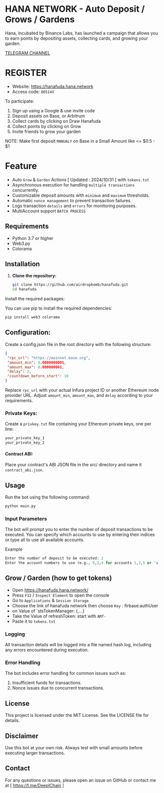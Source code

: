 # HANA NETWORK - Auto Deposit / Grows / Gardens

Hana, incubated by Binance Labs, has launched a campaign that allows you to earn points by depositing assets, collecting cards, and growing your garden.

[TELEGRAM CHANNEL](https://t.me/airdropbombnode)

# REGISTER
- Website: https://hanafuda.hana.network
- Access code: `OO514V`

To participate:
1. Sign up using a Google & use invite code
2. Deposit assets on Base, or Arbitrum
3. Collect cards by clicking on Draw Hanafuda
4. Collect points by clicking on Grow
5. Invite friends to grow your garden

NOTE: Make first deposit `MANUALY` on Base in a Small Amount like <= $0.5 - $1

# Feature
 - Auto `Grow` & `Garden` Actions [ Updated : 2024/10/31 ] with `tokens.txt`
 - Asynchronous execution for handling `multiple transactions` concurrently.
 - Customizable deposit amounts with `minimum` and `maximum` thresholds.
 - Automatic `nonce management` to prevent transaction failures.
 - Logs transaction `details` and `errors` for monitoring purposes.
 - MultiAccount support `BATCH PROCESS`

## Requirements

- Python 3.7 or higher
- Web3.py
- Colorama

## Installation

1. **Clone the repository:**

   ```bash
   git clone https://github.com/airdropbomb/hanafuda.git
   cd hanafuda
   ```
   
Install the required packages:

You can use pip to install the required dependencies:

   ```bash
pip install web3 colorama
   ```
## Configuration:

Create a config.json file in the root directory with the following structure:

   ```json
{
    "rpc_url": "https://mainnet.base.org",
    "amount_min": 0.0000000001,
    "amount_max": 0.000000001,
    "delay": 2,
    "countdown_before_start": 10
}
   ```

Replace `rpc_url` with your actual Infura project ID or another Ethereum node provider URL.
Adjust `amount_min`, `amount_max`, and `delay` according to your requirements.

### Private Keys:
Create a `privkey.txt` file containing your Ethereum private keys, one per line:

   ```txt
your_private_key_1
your_private_key_2
   ```

#### Contract ABI:

Place your contract's ABI JSON file in the src/ directory and name it `contract_abi.json`.

## Usage
Run the bot using the following command:

   ```bash
python main.py
   ```

### Input Parameters
The bot will prompt you to enter the number of deposit transactions to be executed.
You can specify which accounts to use by entering their indices or type all to use all available accounts.

Example
   ```python
Enter the number of deposit to be executed: 2
Enter the account numbers to use (e.g., 0,2,4 for accounts 1,3,5 or 'all' for all accounts): all
   ```

## Grow / Garden (how to get tokens)

- Open https://hanafuda.hana.network/
- Press `F12` / `Inspect Element` to open the console
- Go to `Applications` & `Session Storage`
- Choose the link of hanafuda network then choose `Key` : firbase:authUser
- on Value of `stsTokenManager: {,...} 
- Take the Value of refreshToken: start with `AMf-`
- Paste it to `tokens.txt`

### Logging
All transaction details will be logged into a file named hash.log, including any errors encountered during execution.

### Error Handling
The bot includes error handling for common issues such as:

1. Insufficient funds for transactions.
2. Nonce issues due to concurrent transactions.

## License
This project is licensed under the MIT License. See the LICENSE file for details.

## Disclaimer
Use this bot at your own risk. Always test with small amounts before executing larger transactions.

## Contact
For any questions or issues, please open an issue on GitHub or contact me at [ https://t.me/DeeplChain ]
